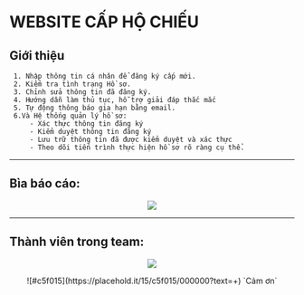 # WEBSITE CẤP HỘ CHIẾU

## Giới thiệu
 ```
  1. Nhập thông tin cá nhân để đăng ký cấp mới.
  2. Kiểm tra tình trạng Hồ sơ.
  3. Chỉnh sửa thông tin đã đăng ký.
  4. Hướng dẫn làm thủ tục, hỗ trợ giải đáp thắc mắc
  5. Tự động thông báo gia hạn bằng email.
  6.Và Hệ thống quản lý hồ sơ:
      - Xác thực thông tin đăng ký
	  - Kiểm duyệt thông tin đăng ký
	  - Lưu trữ thông tin đã được kiểm duyệt và xác thực
	  - Theo dõi tiến trình thực hiện hồ sơ rõ ràng cụ thể.
```
<hr>

## Bìa báo cáo:
<p align="center">
  <img src="https://raw.githubusercontent.com/tienntps09110/PHP-Project-register-passport-Fpoly-/master/public/images/info.PNG">
</p>
<hr>

## Thành viên trong team:
<p align="center">
  <img src="https://raw.githubusercontent.com/tienntps09110/PHP-Project-register-passport-Fpoly-/master/public/images/team.PNG">
</p>

<p align="center" color="green">
  ![#c5f015](https://placehold.it/15/c5f015/000000?text=+) `Cảm ơn`
</p>
